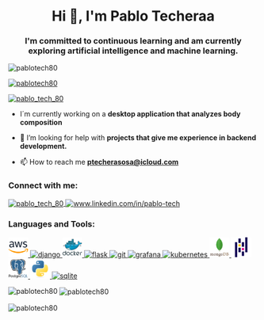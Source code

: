 <h1 align="center">Hi 👋, I'm Pablo Techeraa </h1>
<h3 align="center">I'm committed to continuous learning and am currently exploring artificial intelligence and machine learning.</h3>

<p align="left"> <img src="https://komarev.com/ghpvc/?username=pablotech80&label=Profile%20views&color=0e75b6&style=flat" alt="pablotech80" /> </p>

<p align="left"> <a href="https://github.com/ryo-ma/github-profile-trophy"><img src="https://github-profile-trophy.vercel.app/?username=pablotech80" alt="pablotech80" /></a> </p>

<p align="left"> <a href="https://x.com/pablo_tech_80" target="blank"><img src="https://img.shields.io/twitter/follow/pablo_tech_80?logo=twitter&style=for-the-badge" alt="pablo_tech_80" /></a> </p>

- I´m currently working on a **desktop application that analyzes body composition**

- 🤝 I’m looking for help with **projects that give me experience in backend development.**

- 📫 How to reach me **ptecherasosa@icloud.com**

<h3 align="left">Connect with me:</h3>
<p align="left">
<a href="https://x.com/pablo_tech_80" target="blank">
  <img align="center" src="https://github.com/pablotech80/pablotech80/blob/main/sl_z_072523_61700_01.jpg" alt="pablo_tech_80" height="30" width="40" />
</a>
<a href="https://linkedin.com/in/www.linkedin.com/in/pablo-tech" target="blank"><img align="center" src="https://raw.githubusercontent.com/rahuldkjain/github-profile-readme-generator/master/src/images/icons/Social/linked-in-alt.svg" alt="www.linkedin.com/in/pablo-tech" height="30" width="40" /></a>
</p>

<h3 align="left">Languages and Tools:</h3>
<p align="left"> 
  <a href="https://aws.amazon.com" target="_blank" rel="noreferrer"> 
    <img src="https://raw.githubusercontent.com/devicons/devicon/master/icons/amazonwebservices/amazonwebservices-original-wordmark.svg" alt="aws" width="40" height="40"/> 
  </a> 
  <a href="https://www.djangoproject.com/" target="_blank" rel="noreferrer"> 
    <img src="https://cdn.worldvectorlogo.com/logos/django.svg" alt="django" width="40" height="40"/> 
  </a> 
  <a href="https://www.docker.com/" target="_blank" rel="noreferrer"> 
    <img src="https://raw.githubusercontent.com/devicons/devicon/master/icons/docker/docker-original-wordmark.svg" alt="docker" width="40" height="40"/> 
  </a> 
  <a href="https://flask.palletsprojects.com/" target="_blank" rel="noreferrer"> 
    <img src="https://www.vectorlogo.zone/logos/pocoo_flask/pocoo_flask-icon.svg" alt="flask" width="40" height="40"/> 
  </a> 
  <a href="https://git-scm.com/" target="_blank" rel="noreferrer"> 
    <img src="https://www.vectorlogo.zone/logos/git-scm/git-scm-icon.svg" alt="git" width="40" height="40"/> 
  </a> 
  <a href="https://grafana.com" target="_blank" rel="noreferrer"> 
    <img src="https://www.vectorlogo.zone/logos/grafana/grafana-icon.svg" alt="grafana" width="40" height="40"/> 
  </a> 
  <a href="https://kubernetes.io" target="_blank" rel="noreferrer"> 
    <img src="https://www.vectorlogo.zone/logos/kubernetes/kubernetes-icon.svg" alt="kubernetes" width="40" height="40"/> 
  </a> 
  <a href="https://www.mongodb.com/" target="_blank" rel="noreferrer"> 
    <img src="https://raw.githubusercontent.com/devicons/devicon/master/icons/mongodb/mongodb-original-wordmark.svg" alt="mongodb" width="40" height="40"/> 
  </a> 
  <a href="https://pandas.pydata.org/" target="_blank" rel="noreferrer"> 
    <img src="https://raw.githubusercontent.com/devicons/devicon/2ae2a900d2f041da66e950e4d48052658d850630/icons/pandas/pandas-original.svg" alt="pandas" width="40" height="40"/> 
  </a> 
  <a href="https://www.postgresql.org" target="_blank" rel="noreferrer"> 
    <img src="https://raw.githubusercontent.com/devicons/devicon/master/icons/postgresql/postgresql-original-wordmark.svg" alt="postgresql" width="40" height="40"/> 
  </a> 
  <a href="https://www.python.org" target="_blank" rel="noreferrer"> 
    <img src="https://raw.githubusercontent.com/devicons/devicon/master/icons/python/python-original.svg" alt="python" width="40" height="40"/> 
  </a> 
  <a href="https://www.sqlite.org/" target="_blank" rel="noreferrer"> 
    <img src="https://www.vectorlogo.zone/logos/sqlite/sqlite-icon.svg" alt="sqlite" width="40" height="40"/> 
  </a> 
</p>

<p><img align="left" src="https://github-readme-stats.vercel.app/api/top-langs?username=pablotech80&show_icons=true&locale=en&layout=compact" alt="pablotech80" /></p>

<p>&nbsp;<img align="center" src="https://github-readme-stats.vercel.app/api?username=pablotech80&show_icons=true&locale=en" alt="pablotech80" /></p>

<p><img align="center" src="https://github-readme-streak-stats.herokuapp.com/?user=pablotech80&" alt="pablotech80" /></p>

